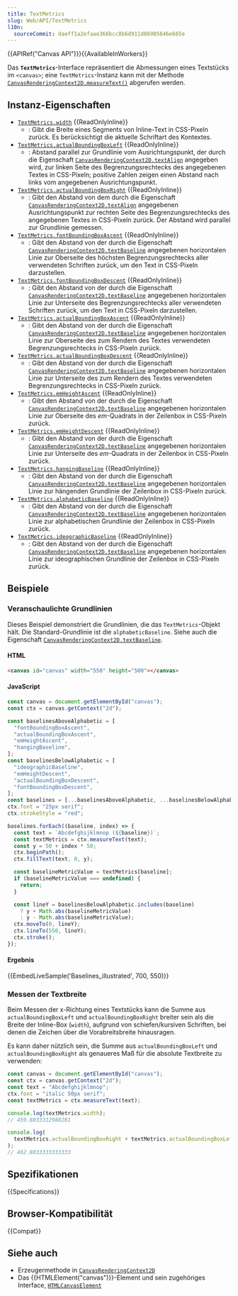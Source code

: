 ```yaml
---
title: TextMetrics
slug: Web/API/TextMetrics
l10n:
  sourceCommit: daeff1a2efaae366bcc8b6d911d86985646e665e
---
```


{{APIRef("Canvas API")}}{{AvailableInWorkers}}

Das **`TextMetrics`**-Interface repräsentiert die Abmessungen eines Textstücks im `<canvas>`; eine `TextMetrics`-Instanz kann mit der Methode [`CanvasRenderingContext2D.measureText()`](/de/docs/Web/API/CanvasRenderingContext2D/measureText) abgerufen werden.

## Instanz-Eigenschaften

- [`TextMetrics.width`](/de/docs/Web/API/TextMetrics/width) {{ReadOnlyInline}}
  - : Gibt die Breite eines Segments von Inline-Text in CSS-Pixeln zurück. Es berücksichtigt die aktuelle Schriftart des Kontextes.
- [`TextMetrics.actualBoundingBoxLeft`](/de/docs/Web/API/TextMetrics/actualBoundingBoxLeft) {{ReadOnlyInline}}
  - : Abstand parallel zur Grundlinie vom Ausrichtungspunkt, der durch die Eigenschaft [`CanvasRenderingContext2D.textAlign`](/de/docs/Web/API/CanvasRenderingContext2D/textAlign) angegeben wird, zur linken Seite des Begrenzungsrechtecks des angegebenen Textes in CSS-Pixeln; positive Zahlen zeigen einen Abstand nach links vom angegebenen Ausrichtungspunkt.
- [`TextMetrics.actualBoundingBoxRight`](/de/docs/Web/API/TextMetrics/actualBoundingBoxRight) {{ReadOnlyInline}}
  - : Gibt den Abstand von dem durch die Eigenschaft [`CanvasRenderingContext2D.textAlign`](/de/docs/Web/API/CanvasRenderingContext2D/textAlign) angegebenen Ausrichtungspunkt zur rechten Seite des Begrenzungsrechtecks des angegebenen Textes in CSS-Pixeln zurück. Der Abstand wird parallel zur Grundlinie gemessen.
- [`TextMetrics.fontBoundingBoxAscent`](/de/docs/Web/API/TextMetrics/fontBoundingBoxAscent) {{ReadOnlyInline}}
  - : Gibt den Abstand von der durch die Eigenschaft [`CanvasRenderingContext2D.textBaseline`](/de/docs/Web/API/CanvasRenderingContext2D/textBaseline) angegebenen horizontalen Linie zur Oberseite des höchsten Begrenzungsrechtecks aller verwendeten Schriften zurück, um den Text in CSS-Pixeln darzustellen.
- [`TextMetrics.fontBoundingBoxDescent`](/de/docs/Web/API/TextMetrics/fontBoundingBoxDescent) {{ReadOnlyInline}}
  - : Gibt den Abstand von der durch die Eigenschaft [`CanvasRenderingContext2D.textBaseline`](/de/docs/Web/API/CanvasRenderingContext2D/textBaseline) angegebenen horizontalen Linie zur Unterseite des Begrenzungsrechtecks aller verwendeten Schriften zurück, um den Text in CSS-Pixeln darzustellen.
- [`TextMetrics.actualBoundingBoxAscent`](/de/docs/Web/API/TextMetrics/actualBoundingBoxAscent) {{ReadOnlyInline}}
  - : Gibt den Abstand von der durch die Eigenschaft [`CanvasRenderingContext2D.textBaseline`](/de/docs/Web/API/CanvasRenderingContext2D/textBaseline) angegebenen horizontalen Linie zur Oberseite des zum Rendern des Textes verwendeten Begrenzungsrechtecks in CSS-Pixeln zurück.
- [`TextMetrics.actualBoundingBoxDescent`](/de/docs/Web/API/TextMetrics/actualBoundingBoxDescent) {{ReadOnlyInline}}
  - : Gibt den Abstand von der durch die Eigenschaft [`CanvasRenderingContext2D.textBaseline`](/de/docs/Web/API/CanvasRenderingContext2D/textBaseline) angegebenen horizontalen Linie zur Unterseite des zum Rendern des Textes verwendeten Begrenzungsrechtecks in CSS-Pixeln zurück.
- [`TextMetrics.emHeightAscent`](/de/docs/Web/API/TextMetrics/emHeightAscent) {{ReadOnlyInline}}
  - : Gibt den Abstand von der durch die Eigenschaft [`CanvasRenderingContext2D.textBaseline`](/de/docs/Web/API/CanvasRenderingContext2D/textBaseline) angegebenen horizontalen Linie zur Oberseite des _em_-Quadrats in der Zeilenbox in CSS-Pixeln zurück.
- [`TextMetrics.emHeightDescent`](/de/docs/Web/API/TextMetrics/emHeightDescent) {{ReadOnlyInline}}
  - : Gibt den Abstand von der durch die Eigenschaft [`CanvasRenderingContext2D.textBaseline`](/de/docs/Web/API/CanvasRenderingContext2D/textBaseline) angegebenen horizontalen Linie zur Unterseite des _em_-Quadrats in der Zeilenbox in CSS-Pixeln zurück.
- [`TextMetrics.hangingBaseline`](/de/docs/Web/API/TextMetrics/hangingBaseline) {{ReadOnlyInline}}
  - : Gibt den Abstand von der durch die Eigenschaft [`CanvasRenderingContext2D.textBaseline`](/de/docs/Web/API/CanvasRenderingContext2D/textBaseline) angegebenen horizontalen Linie zur hängenden Grundlinie der Zeilenbox in CSS-Pixeln zurück.
- [`TextMetrics.alphabeticBaseline`](/de/docs/Web/API/TextMetrics/alphabeticBaseline) {{ReadOnlyInline}}
  - : Gibt den Abstand von der durch die Eigenschaft [`CanvasRenderingContext2D.textBaseline`](/de/docs/Web/API/CanvasRenderingContext2D/textBaseline) angegebenen horizontalen Linie zur alphabetischen Grundlinie der Zeilenbox in CSS-Pixeln zurück.
- [`TextMetrics.ideographicBaseline`](/de/docs/Web/API/TextMetrics/ideographicBaseline) {{ReadOnlyInline}}
  - : Gibt den Abstand von der durch die Eigenschaft [`CanvasRenderingContext2D.textBaseline`](/de/docs/Web/API/CanvasRenderingContext2D/textBaseline) angegebenen horizontalen Linie zur ideographischen Grundlinie der Zeilenbox in CSS-Pixeln zurück.

## Beispiele

### Veranschaulichte Grundlinien

Dieses Beispiel demonstriert die Grundlinien, die das `TextMetrics`-Objekt hält. Die Standard-Grundlinie ist die `alphabeticBaseline`. Siehe auch die Eigenschaft [`CanvasRenderingContext2D.textBaseline`](/de/docs/Web/API/CanvasRenderingContext2D/textBaseline).

#### HTML

```html
<canvas id="canvas" width="550" height="500"></canvas>
```

#### JavaScript

```js
const canvas = document.getElementById("canvas");
const ctx = canvas.getContext("2d");

const baselinesAboveAlphabetic = [
  "fontBoundingBoxAscent",
  "actualBoundingBoxAscent",
  "emHeightAscent",
  "hangingBaseline",
];
const baselinesBelowAlphabetic = [
  "ideographicBaseline",
  "emHeightDescent",
  "actualBoundingBoxDescent",
  "fontBoundingBoxDescent",
];
const baselines = [...baselinesAboveAlphabetic, ...baselinesBelowAlphabetic];
ctx.font = "25px serif";
ctx.strokeStyle = "red";

baselines.forEach((baseline, index) => {
  const text = `Abcdefghijklmnop (${baseline})`;
  const textMetrics = ctx.measureText(text);
  const y = 50 + index * 50;
  ctx.beginPath();
  ctx.fillText(text, 0, y);

  const baselineMetricValue = textMetrics[baseline];
  if (baselineMetricValue === undefined) {
    return;
  }

  const lineY = baselinesBelowAlphabetic.includes(baseline)
    ? y + Math.abs(baselineMetricValue)
    : y - Math.abs(baselineMetricValue);
  ctx.moveTo(0, lineY);
  ctx.lineTo(550, lineY);
  ctx.stroke();
});
```

#### Ergebnis

{{EmbedLiveSample('Baselines_illustrated', 700, 550)}}

### Messen der Textbreite

Beim Messen der x-Richtung eines Textstücks kann die Summe aus `actualBoundingBoxLeft` und `actualBoundingBoxRight` breiter sein als die Breite der Inline-Box (`width`), aufgrund von schiefen/kursiven Schriften, bei denen die Zeichen über die Vorabreitsbreite hinausragen.

Es kann daher nützlich sein, die Summe aus `actualBoundingBoxLeft` und `actualBoundingBoxRight` als genaueres Maß für die absolute Textbreite zu verwenden:

```js
const canvas = document.getElementById("canvas");
const ctx = canvas.getContext("2d");
const text = "Abcdefghijklmnop";
ctx.font = "italic 50px serif";
const textMetrics = ctx.measureText(text);

console.log(textMetrics.width);
// 459.8833312988281

console.log(
  textMetrics.actualBoundingBoxRight + textMetrics.actualBoundingBoxLeft,
);
// 462.8833333333333
```

## Spezifikationen

{{Specifications}}

## Browser-Kompatibilität

{{Compat}}

## Siehe auch

- Erzeugermethode in [`CanvasRenderingContext2D`](/de/docs/Web/API/CanvasRenderingContext2D)
- Das {{HTMLElement("canvas")}}-Element und sein zugehöriges Interface, [`HTMLCanvasElement`](/de/docs/Web/API/HTMLCanvasElement)
